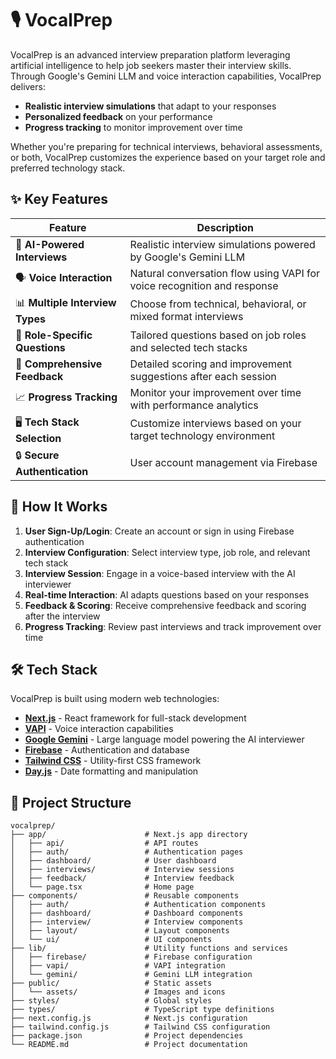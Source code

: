 # 🎙️ VocalPrep

VocalPrep is an advanced interview preparation platform leveraging artificial intelligence to help job seekers master their interview skills. Through Google's Gemini LLM and voice interaction capabilities, VocalPrep delivers:

- **Realistic interview simulations** that adapt to your responses
- **Personalized feedback** on your performance
- **Progress tracking** to monitor improvement over time

Whether you're preparing for technical interviews, behavioral assessments, or both, VocalPrep customizes the experience based on your target role and preferred technology stack.

## ✨ Key Features

| Feature | Description |
|---------|-------------|
| 🤖 **AI-Powered Interviews** | Realistic interview simulations powered by Google's Gemini LLM |
| 🗣️ **Voice Interaction** | Natural conversation flow using VAPI for voice recognition and response |
| 📊 **Multiple Interview Types** | Choose from technical, behavioral, or mixed format interviews |
| 💼 **Role-Specific Questions** | Tailored questions based on job roles and selected tech stacks |
| 📝 **Comprehensive Feedback** | Detailed scoring and improvement suggestions after each session |
| 📈 **Progress Tracking** | Monitor your improvement over time with performance analytics |
| 🖥️ **Tech Stack Selection** | Customize interviews based on your target technology environment |
| 🔒 **Secure Authentication** | User account management via Firebase |


## 🔄 How It Works

1. **User Sign-Up/Login**: Create an account or sign in using Firebase authentication
2. **Interview Configuration**: Select interview type, job role, and relevant tech stack
3. **Interview Session**: Engage in a voice-based interview with the AI interviewer
4. **Real-time Interaction**: AI adapts questions based on your responses
5. **Feedback & Scoring**: Receive comprehensive feedback and scoring after the interview
6. **Progress Tracking**: Review past interviews and track improvement over time

## 🛠️ Tech Stack

VocalPrep is built using modern web technologies:

- **[Next.js](https://nextjs.org/)** - React framework for full-stack development
- **[VAPI](https://vapi.ai/)** - Voice interaction capabilities
- **[Google Gemini](https://ai.google.dev/models/gemini)** - Large language model powering the AI interviewer
- **[Firebase](https://firebase.google.com/)** - Authentication and database
- **[Tailwind CSS](https://tailwindcss.com/)** - Utility-first CSS framework
- **[Day.js](https://day.js.org/)** - Date formatting and manipulation

## 📂 Project Structure

```
vocalprep/
├── app/                      # Next.js app directory
│   ├── api/                  # API routes
│   ├── auth/                 # Authentication pages
│   ├── dashboard/            # User dashboard
│   ├── interviews/           # Interview sessions
│   ├── feedback/             # Interview feedback
│   └── page.tsx              # Home page
├── components/               # Reusable components
│   ├── auth/                 # Authentication components
│   ├── dashboard/            # Dashboard components
│   ├── interview/            # Interview components
│   ├── layout/               # Layout components
│   └── ui/                   # UI components
├── lib/                      # Utility functions and services
│   ├── firebase/             # Firebase configuration
│   ├── vapi/                 # VAPI integration
│   └── gemini/               # Gemini LLM integration
├── public/                   # Static assets
│   └── assets/               # Images and icons
├── styles/                   # Global styles
├── types/                    # TypeScript type definitions
├── next.config.js            # Next.js configuration
├── tailwind.config.js        # Tailwind CSS configuration
├── package.json              # Project dependencies
└── README.md                 # Project documentation
```



